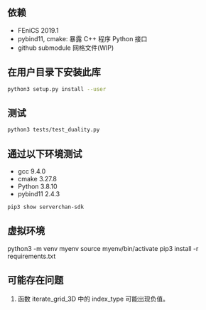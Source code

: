 
<!-- 代码一旦写好了，就不应该再打开。所有变量，要么用配置文件，要么用命令行。如果你需要打开代码进行修改，那你的代码就不合格。 -->
<!-- 如果想走学术这条路，就得启动这个大循环：发论文->申项目->升职称->带学生，而且循环越快越好，最好实现自发运转。  -->
## 依赖
- FEniCS 2019.1
- pybind11, cmake: 暴露 C++ 程序 Python 接口
- github submodule 网格文件(WIP)



## 在用户目录下安装此库
```bash
python3 setup.py install --user
```

## 测试
```bash
python3 tests/test_duality.py
```

## 通过以下环境测试
- gcc 9.4.0
- cmake 3.27.8
- Python 3.8.10 
- pybind11 2.4.3




```bash
pip3 show serverchan-sdk
```

## 虚拟环境
python3 -m venv myenv
source myenv/bin/activate
pip3 install -r requirements.txt



## 可能存在问题
1. 函数 iterate_grid_3D 中的 index_type 可能出现负值。